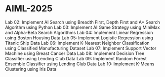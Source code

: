 # AIML-2025
Lab 02: Implement AI Search using Breadth First, Depth First and A* Search Algorithm using Python
Lab 03: Implement AI Game Strategy using MiniMax and Alpha-Beta Search Algorithms
Lab 04: Implement Linear Regression using Boston Housing Data
Lab 05: Implement Logistic Regression using Titanic Ship Data
Lab 06: Implement K-Nearest Neighbor Classification using Classified Manufacturing Dataset
Lab 07: Implement Support Vector Machine using Breast Cancer Data
Lab 08: Implement Decision Tree Classifier using Lending Club Data
Lab 09: Implement Random Forest Ensemble Classifier using Lending Club Data
Lab 10: Implement K-Means Clustering using Iris Data
